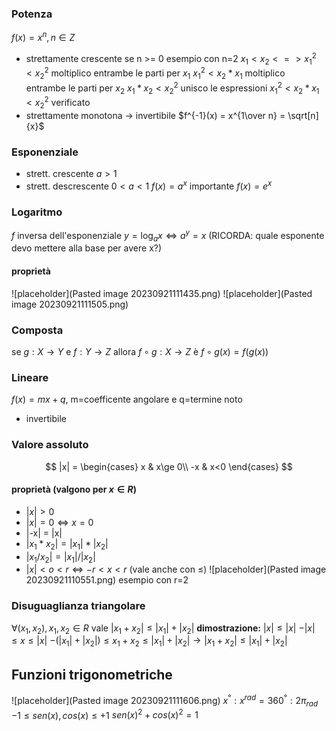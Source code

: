 ### Potenza
$f(x) = x^n, n \in Z$
- strettamente crescente se n >= 0
esempio con n=2
$x_1 < x_2 <=> x_1^2<x_2^2$
moltiplico entrambe le parti per $x_1$
$x_1^2<x_2*x_1$
moltiplico entrambe le parti per $x_2$
$x_1*x_2<x_2^2$
unisco le espressioni
$x_1^2<x_2*x_1<x_2^2$
verificato
- strettamente monotona -> invertibile
$f^{-1}(x) = x^{1\over n} = \sqrt[n]{x}$

### Esponenziale
- strett. crescente $a > 1$
- strett. descrescente $0<a<1$
$f(x) = a^x$
importante $f(x) = e^x$

### Logaritmo
$f$ inversa dell'esponenziale
$y= \log_{a}x \iff a^y=x$ (RICORDA: quale esponente devo mettere alla base per avere x?)
#### proprietà
![placeholder](Pasted image 20230921111435.png)
![placeholder](Pasted image 20230921111505.png)
### Composta
se $g: X \to Y$ e $f:Y \to Z$
allora $f \circ g: X \to Z$ è $f \circ g (x) = f(g(x))$

### Lineare
$f(x) = mx+q$, m=coefficente angolare e q=termine noto
- invertibile

### Valore assoluto
$$
|x| =
\begin{cases}
x & x\ge 0\\
-x & x<0
\end{cases}
$$
#### proprietà (valgono per $x \in R$)
- $|x|>0$
- $|x| = 0 \iff x=0$
- |-x| = |x|
- $|x_1*x_2| = |x_1|*|x_2|$
- $|x_1/x_2| = |x_1|/|x_2|$
- $|x|< o < r \iff -r < x < r$ (vale anche con $\le$)
![placeholder](Pasted image 20230921110551.png) esempio con r=2

### Disuguaglianza triangolare
$\forall (x_1,x_2), x_1,x_2 \in R$
vale $|x_1+x_2| \le |x_1|+|x_2|$
**dimostrazione:**
$|x|\le|x|$
$-|x|\le x \le |x|$
$-(|x_1|+|x_2|) \le x_1+x_2 \le |x_1|+ |x_2| \to |x_1+x_2| \le |x_1|+|x_2|$

## Funzioni trigonometriche

![placeholder](Pasted image 20230921111606.png)
$x^°:x^{rad} = 360^°:2\pi_{rad}$
$-1 \le sen(x),cos(x) \le +1$
$sen(x)^2 + cos(x)^2 = 1$